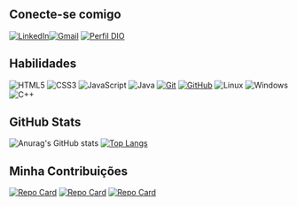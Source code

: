 ## Conecte-se comigo
 [![LinkedIn](https://img.shields.io/badge/LinkedIn-0077B5?style=for-the-badge&logo=linkedin&logoColor=white)](https://www.linkedin.com/in/jarlyson-henrique-534527261/)[![Gmail](https://img.shields.io/badge/Gmail-333333?style=for-the-badge&logo=gmail&logoColor=red)](mailto:jarlyson.henrique@gmail.com)
 [![Perfil DIO](https://img.shields.io/badge/-Meu%20Perfil%20na%20DIO-30A3DC?style=for-the-badge)](https://www.dio.me/users/jarlyson_henrique)
## Habilidades

![HTML5](https://img.shields.io/badge/HTML-000?style=for-the-badge&logo=html5&logoColor=30A3DC)
![CSS3](https://img.shields.io/badge/CSS3-000?style=for-the-badge&logo=css3&logoColor=E94D5F)
![JavaScript](https://img.shields.io/badge/JavaScript-000?style=for-the-badge&logo=javascript&logoColor=30A3DC)
![Java](https://img.shields.io/badge/java-%23ED8B00.svg?style=for-the-badge&logo=openjdk&logoColor=white)
[![Git](https://img.shields.io/badge/Git-000?style=for-the-badge&logo=git&logoColor=E94D5F)]()
[![GitHub](https://img.shields.io/badge/GitHub-000?style=for-the-badge&logo=github&logoColor=30A3DC)]()
![Linux](https://img.shields.io/badge/Linux-000?style=for-the-badge&logo=linux&logoColor=FCC624)
![Windows](https://img.shields.io/badge/Windows-000?style=for-the-badge&logo=windows&logoColor=2CA5E0)
![C++](https://img.shields.io/badge/C%2B%2B-00599C?style=for-the-badge&logo=c%2B%2B&logoColor=white)
## GitHub Stats
![Anurag's GitHub stats](https://github-readme-stats.vercel.app/api?username=JarlysonHG&theme=ambient_gradient&show_icons=true)
[![Top Langs](https://github-readme-stats.vercel.app/api/top-langs/?username=JarlysonHG&layout=compact)](https://github.com/anuraghazra/github-readme-stats)
## Minha Contribuições
[![Repo Card](https://github-readme-stats.vercel.app/api/pin/?username=JarlysonHG&repo=dio-lab-open-source&theme=ambient_gradient&show_icons=true&icon_color=30A3DC&title_color=FFF&text_color=FFF)](https://github.com/JarlysonHG/dio-lab-open-source)
[![Repo Card](https://github-readme-stats.vercel.app/api/pin/?username=JarlysonHG&repo=Formul-rio-de-Envio-de-dados-para-gmail&theme=ambient_gradient&show_icons=true&icon_color=30A3DC&title_color=FFF&text_color=FFF)](https://github.com/JarlysonHG/Formul-rio-de-Envio-de-dados-para-gmail)
[![Repo Card](https://github-readme-stats.vercel.app/api/pin/?username=JarlysonHG&repo=RAD-Cadastro-de-alunos-e-Calculo-de-Aprova-o-por-Notas&theme=ambient_gradient&show_icons=true&icon_color=30A3DC&title_color=FFF&text_color=FFF)](https://github.com/JarlysonHG/RAD-Cadastro-de-alunos-e-Calculo-de-Aprova-o-por-Notas)

